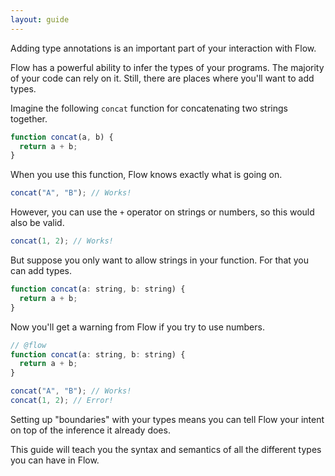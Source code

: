 ```yaml
---
layout: guide
---
```


Adding type annotations is an important part of your interaction with Flow.

Flow has a powerful ability to infer the types of your programs. The majority
of your code can rely on it. Still, there are places where you'll want to add
types.

Imagine the following `concat` function for concatenating two strings together.

```js
function concat(a, b) {
  return a + b;
}
```

When you use this function, Flow knows exactly what is going on.

```js
concat("A", "B"); // Works!
```

However, you can use the `+` operator on strings or numbers, so this would also
be valid.

```js
concat(1, 2); // Works!
```

But suppose you only want to allow strings in your function. For that you can
add types.

```js
function concat(a: string, b: string) {
  return a + b;
}
```

Now you'll get a warning from Flow if you try to use numbers.

```js
// @flow
function concat(a: string, b: string) {
  return a + b;
}

concat("A", "B"); // Works!
concat(1, 2); // Error!
```

Setting up "boundaries" with your types means you can tell Flow your intent on
top of the inference it already does.

This guide will teach you the syntax and semantics of all the different types
you can have in Flow.
